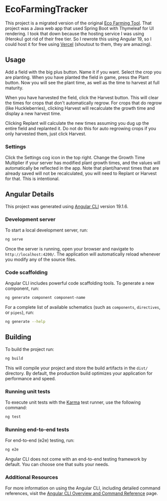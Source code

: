 # EcoFarmingTracker
This project is a migrated version of the original [Eco Farming Tool](https://github.com/aritchie05/eco-farming-tool/). That project was a Java web app that used Spring Boot with Thymeleaf for UI rendering. I took that down because the hosting service I was using (Heroku) got rid of their free tier.
So I rewrote this using Angular 19, so I could host it for free using [Vercel](https://vercel.com) (shoutout to them, they are amazing).

## Usage

Add a field with the big plus button. Name it if you want. Select the crop you are planting. When you have planted the field in game, press the Plant button.
Now you will see the plant time, as well as the time to harvest at full maturity.

When you have harvested the field, click the Harvest button. This will clear the times for crops that don't automatically regrow. For crops that do regrow (like Huckleberries), clicking Harvest will recalculate the growth time and display a new harvest time.

Clicking Replant will calculate the new times assuming you dug up the entire field and replanted it. Do not do this for auto regrowing crops if you only harvested them, just click Harvest.

### Settings

Click the Settings cog icon in the top right. Change the Growth Time Multiplier if your server has modified plant growth times, and the values will automatically be reflected in the app. Note that plant/harvest times that are already saved will not be recalculated,
you will need to Replant or Harvest for that. This is intentional.

## Angular Details

This project was generated using [Angular CLI](https://github.com/angular/angular-cli) version 19.1.6.

### Development server

To start a local development server, run:

```bash
ng serve
```

Once the server is running, open your browser and navigate to `http://localhost:4200/`. The application will automatically reload whenever you modify any of the source files.

### Code scaffolding

Angular CLI includes powerful code scaffolding tools. To generate a new component, run:

```bash
ng generate component component-name
```

For a complete list of available schematics (such as `components`, `directives`, or `pipes`), run:

```bash
ng generate --help
```

## Building

To build the project run:

```bash
ng build
```

This will compile your project and store the build artifacts in the `dist/` directory. By default, the production build optimizes your application for performance and speed.

### Running unit tests

To execute unit tests with the [Karma](https://karma-runner.github.io) test runner, use the following command:

```bash
ng test
```

### Running end-to-end tests

For end-to-end (e2e) testing, run:

```bash
ng e2e
```

Angular CLI does not come with an end-to-end testing framework by default. You can choose one that suits your needs.

### Additional Resources

For more information on using the Angular CLI, including detailed command references, visit the [Angular CLI Overview and Command Reference](https://angular.dev/tools/cli) page.
